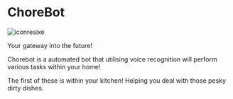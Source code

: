 # ChoreBot
![iconresixe](https://user-images.githubusercontent.com/73475042/105904904-aeeabb80-6019-11eb-824e-e889993f2087.png)

Your gateway into the future!


Chorebot is a automated bot that utilising voice recognition will perform various tasks within your home!

The first of these is within your kitchen! Helping you deal with those pesky dirty dishes.

